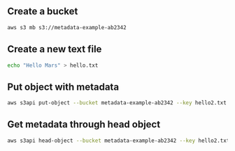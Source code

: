 ## Create a bucket
```sh
aws s3 mb s3://metadata-example-ab2342
```

## Create a new text file
```sh
echo "Hello Mars" > hello.txt
```

## Put object with metadata
```sh
aws s3api put-object --bucket metadata-example-ab2342 --key hello2.txt --metadata Planet=Mars --body hello.txt
```

## Get metadata through head object
```sh
aws s3api head-object --bucket metadata-example-ab2342 --key hello2.txt
```